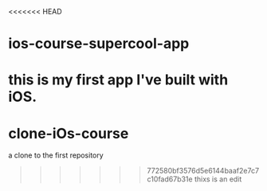 <<<<<<< HEAD
# ios-course-supercool-app
this is my first app I've built with iOS.
=======
# clone-iOs-course
a clone to the first repository
>>>>>>> 772580bf3576d5e6144baaf2e7c7c10fad67b31e
thixs is an edit
